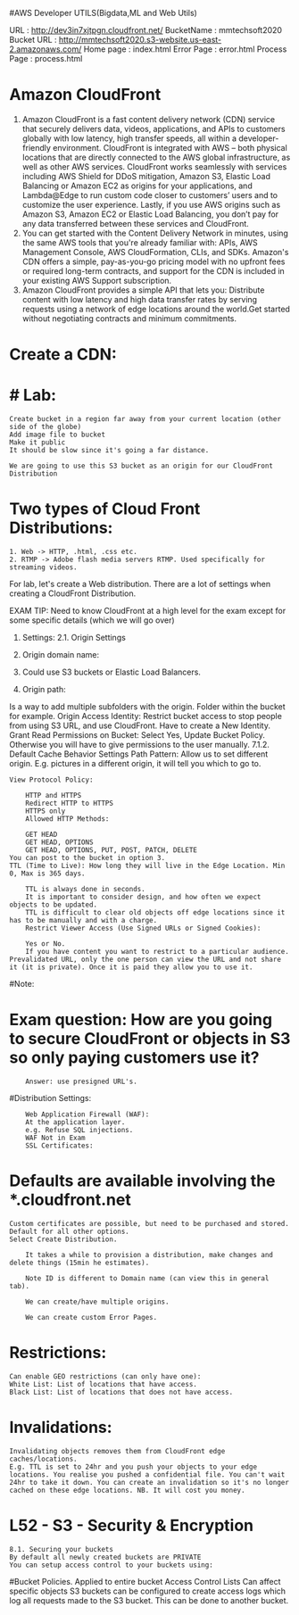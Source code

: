 #AWS Developer UTILS(Bigdata,ML and Web Utils)


URL 		 : http://dev3in7xjtpgn.cloudfront.net/
BucketName	 : mmtechsoft2020
Bucket URL   : http://mmtechsoft2020.s3-website.us-east-2.amazonaws.com/
Home page 	 : index.html
Error Page   : error.html
Process Page : process.html


# Amazon CloudFront
  1. Amazon CloudFront is a fast content delivery network (CDN) service that securely delivers data, videos, applications, and APIs to customers globally with low latency, high transfer speeds, all within a developer-friendly environment. CloudFront is integrated with AWS – both physical locations that are directly connected to the AWS global infrastructure, as well as other AWS services. CloudFront works seamlessly with services including AWS Shield for DDoS mitigation, Amazon S3, Elastic Load Balancing or Amazon EC2 as origins for your applications, and Lambda@Edge to run custom code closer to customers’ users and to customize the user experience. Lastly, if you use AWS origins such as Amazon S3, Amazon EC2 or Elastic Load Balancing, you don’t pay for any data transferred between these services and CloudFront.
  2. You can get started with the Content Delivery Network in minutes, using the same AWS tools that you're already familiar with: APIs, AWS Management Console, AWS CloudFormation, CLIs, and SDKs. Amazon's CDN offers a simple, pay-as-you-go pricing model with no upfront fees or required long-term contracts, and support for the CDN is included in your existing AWS Support subscription.
  3. Amazon CloudFront provides a simple API that lets you:   Distribute content with low latency and high data transfer rates by serving requests using a network of edge locations around the world.Get started without negotiating contracts and minimum commitments.
# Create a CDN:
# # Lab:
	Create bucket in a region far away from your current location (other side of the globe)
	Add image file to bucket
	Make it public
	It should be slow since it's going a far distance.

	We are going to use this S3 bucket as an origin for our CloudFront Distribution

# Two types of Cloud Front Distributions:
    1. Web -> HTTP, .html, .css etc.
	2. RTMP -> Adobe flash media servers RTMP. Used specifically for streaming videos.

For lab, let's create a Web distribution. There are a lot of settings when creating a CloudFront Distribution.

EXAM TIP: Need to know CloudFront at a high level for the exam except for some specific details (which we will go over)

1. Settings:
2.1. Origin Settings

3. Origin domain name:
4. Could use S3 buckets or Elastic Load Balancers.
5. Origin path:

Is a way to add multiple subfolders with the origin.
		Folder within the bucket for example.
		Origin Access Identity:
		Restrict bucket access to stop people from using S3 URL, and use CloudFront. Have to create a New Identity.
		Grant Read Permissions on Bucket:
		Select Yes, Update Bucket Policy. Otherwise you will have to give permissions to the user manually.
7.1.2. Default Cache Behavior Settings
	Path Pattern: Allow us to set different origin. E.g. pictures in a different origin, it will tell you which to go to.

	View Protocol Policy:

		HTTP and HTTPS
		Redirect HTTP to HTTPS
		HTTPS only
		Allowed HTTP Methods:

		GET HEAD
		GET HEAD, OPTIONS
		GET HEAD, OPTIONS, PUT, POST, PATCH, DELETE
	You can post to the bucket in option 3.
	TTL (Time to Live): How long they will live in the Edge Location. Min 0, Max is 365 days.

		TTL is always done in seconds.
		It is important to consider design, and how often we expect objects to be updated.
		TTL is difficult to clear old objects off edge locations since it has to be manually and with a charge.
		Restrict Viewer Access (Use Signed URLs or Signed Cookies):

		Yes or No.
		If you have content you want to restrict to a particular audience. Prevalidated URL, only the one person can view the URL and not share it (it is private). Once it is paid they allow you to use it.

#Note:
# Exam question: How are you going to secure CloudFront or objects in S3 so only paying customers use it?
		Answer: use presigned URL's.

#Distribution Settings:

		Web Application Firewall (WAF):
		At the application layer.
		e.g. Refuse SQL injections.
		WAF Not in Exam
		SSL Certificates:
# Defaults are available involving the *.cloudfront.net
	Custom certificates are possible, but need to be purchased and stored.
	Default for all other options.
	Select Create Distribution.

		It takes a while to provision a distribution, make changes and delete things (15min he estimates).

		Note ID is different to Domain name (can view this in general tab).

		We can create/have multiple origins.

		We can create custom Error Pages.

# Restrictions:
	Can enable GEO restrictions (can only have one):
	White List: List of locations that have access.
	Black List: List of locations that does not have access.
# Invalidations:
	Invalidating objects removes them from CloudFront edge caches/locations.
	E.g. TTL is set to 24hr and you push your objects to your edge locations. You realise you pushed a confidential file. You can't wait 24hr to take it down. You can create an invalidation so it's no longer cached on these edge locations. NB. It will cost you money.

# L52 - S3 - Security & Encryption
	8.1. Securing your buckets
	By default all newly created buckets are PRIVATE
	You can setup access control to your buckets using:
#Bucket Policies.
	Applied to entire bucket
	Access Control Lists
	Can affect specific objects
	S3 buckets can be configured to create access logs which log all requests made to the S3 bucket. This can be done to another bucket.
